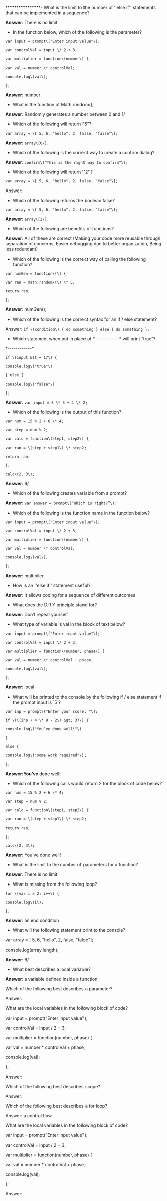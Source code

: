 ****************- What is the limit to the number of ''else if'' statements that can be implemented in a sequence?

**Answer**: There is no limit

- In the function below, which of the following is the parameter?

```
var input = prompt\("Enter input value"\);

var controlVal = input \/ 2 + 3;

var multiplier = function\(number\) {

var val = number \* controlVal;

console.log\(val\);

};
```
**Answer**: number

- What is the function of Math.random\(\);

**Answer**: Randomly generates a number between 0 and 1/

- Which of the following will return “5”?

`var array = \[ 5, 6, "hello", 2, false, "false"\];`

**Answer**: `array\[0\];`

- Which of the following is the correct way to create a confirm dialog?

**Answer**: `confirm\(“This is the right way to confirm”\);`

- Which of the following will return ''2''?

`var array = \[ 5, 6, "hello", 2, false, "false"\];`

Answer:

 - Which of the following returns the boolean false?

`var array = \[ 5, 6, "hello", 2, false, "false"\];`

**Answer**: `array\[3\];`

- Which of the following are benefits of functions?

**Answer**: All of these are correct \(Making your code more reusable through separation of concerns, Easier debugging due to better organization, Being less redundant\)

- Which of the following is the correct way of calling the following function?

```
var numGen = function\(\) {

var ran = math.random\(\) \* 5;

return ran;

};
```

**Answer**: numGen\(\);

- Which of the following is the correct syntax for an if \/ else statement?

Answer: `if \(condition\) { do something } else { do something };`

- Which statement when put in place of \*------------\* will print “true”?

\*------------\*

```
if \(input &lt;= 17\) {

console.log\("true"\)

} else {

console.log\("false"\)

};
```

**Answer**: ``var input = 5 \* 3 + 4 \/ 2;``

- Which of the following is the output of this function?

```
var num = 15 % 2 + 6 \* 4;

var step = num % 2;

var calc = function\(step1, step2\) {

var ran = \(step + step1\) \* step2;

return ran;

};

calc\(2, 3\);
```

**Answer**: 9/

- Which of the following creates variable from a prompt?

**Answer**: `var answer = prompt\(“Which is right?”\)`;

- Which of the following is the function name in the function below?

```
var input = prompt\("Enter input value"\);

var controlVal = input \/ 2 + 3;

var multiplier = function\(number\) {

var val = number \* controlVal;

console.log\(val\);

};
```

**Answer**: multiplier

- How is an ''else if'' statement useful?

**Answer**: It allows coding for a sequence of different outcomes

- What does the D.R.Y principle stand for?

**Answer**: Don’t repeat yourself

- What type of variable is val in the block of text below?

```
var input = prompt\("Enter input value"\);

var controlVal = input \/ 2 + 3;

var multiplier = function\(number, phase\) {

var val = number \* controlVal + phase;

console.log\(val\);

};

```

**Answer**: local

- What will be printed to the console by the following if \/ else statement if the prompt input is \`5\`?

```
var inp = prompt\("Enter your score: "\);

if \(\(inp + 4 \* 9 - 2\) &gt; 37\) {

console.log\("You’ve done well!"\)

}

else {

console.log\("some work required"\);

};
```
**Answer:You’ve** done well!

- Which of the following calls would return 2 for the block of code below?

```
var num = 15 % 2 + 6 \* 4;

var step = num % 2;

var calc = function\(step1, step2\) {

var ran = \(step + step1\) \* step2;

return ran;

};

calc\(2, 3\);
```

**Answer**: You've done well!

- What is the limit to the number of parameters for a function?

**Answer**: There is no limit

- What is missing from the following loop?

```
for \(var i = 2; i++\) {

console.log\(i\);

};
```

**Answer**: an end condition

- What will the following statement print to the console?

var array = \[ 5, 6, "hello", 2, false, "false"\];

console.log\(array.length\);

**Answer**: 6/

- What best describes a local variable?

**Answer**: a variable defined inside a function



Which of the following best describes a parameter?

Answer:

What are the local variables in the following block of code?

var input = prompt\("Enter input value"\);

var controlVal = input \/ 2 + 3;

var multiplier = function\(number, phase\) {

var val = number \* controlVal + phase;

console.log\(val\);

};

Answer:

Which of the following best describes scope?

Answer:

Which of the following best describes a for loop?

Answer: a control flow

What are the local variables in the following block of code?

var input = prompt\("Enter input value"\);

var controlVal = input \/ 2 + 3;

var multiplier = function\(number, phase\) {

var val = number \* controlVal + phase;

console.log\(val\);

};

Answer:

